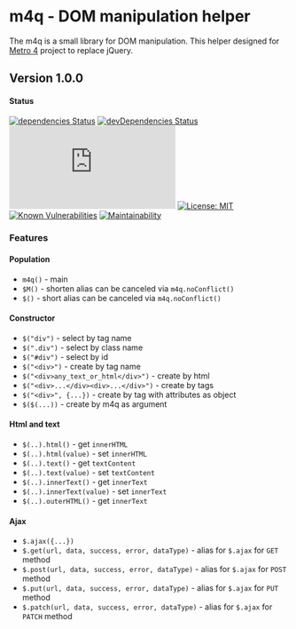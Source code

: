 # m4q - DOM manipulation helper

The m4q is a small library for DOM manipulation. 
This helper designed for [Metro 4](https://metroui.org.ua) project to replace jQuery.
 
## Version 1.0.0 

#### Status
[![dependencies Status](https://david-dm.org/olton/m4q/status.svg)](https://david-dm.org/olton/m4q)
[![devDependencies Status](https://david-dm.org/olton/m4q/dev-status.svg)](https://david-dm.org/olton/m4q?type=dev)
[![JS gzip size](http://img.badgesize.io/olton/m4q/master/build/m4q.min.js?compression=gzip&label=JS+gzip)](https://github.com/olton/m4q/blob/master/build/m4q.min.js)
[![License: MIT](https://img.shields.io/badge/License-MIT-blue.svg?style=flat)](https://github.com/olton/m4q/blob/master/LICENSE)
[![Known Vulnerabilities](https://snyk.io/test/github/olton/m4q/badge.svg?targetFile=package.json)](https://snyk.io/test/github/olton/m4q?targetFile=package.json)
[![Maintainability](https://api.codeclimate.com/v1/badges/4201551c70bc4ee030b5/maintainability)](https://codeclimate.com/github/olton/m4q/maintainability)

### Features

#### Population
- `m4q()` - main
- `$M()` - shorten alias can be canceled via `m4q.noConflict()`
- `$()` - short alias can be canceled via `m4q.noConflict()`

#### Constructor
- `$("div")` - select by tag name
- `$(".div")` - select by class name
- `$("#div")` - select by id
- `$("<div>")` - create by tag name
- `$("<div>any_text_or_html</div>")` - create by html
- `$("<div>...</div><div>...</div>")` - create by tags
- `$("<div>", {...})` - create by tag with attributes as object
- `$($(...))` - create by m4q as argument

#### Html and text
- `$(..).html()` - get `innerHTML`
- `$(..).html(value)` - set `innerHTML`
- `$(..).text()` - get `textContent`
- `$(..).text(value)` - set `textContent`
- `$(..).innerText()` - get `innerText`
- `$(..).innerText(value)` - set `innerText`
- `$(..).outerHTML()` - get `innerText`

#### Ajax
- `$.ajax({...})`
- `$.get(url, data, success, error, dataType)` - alias for `$.ajax` for `GET` method
- `$.post(url, data, success, error, dataType)` - alias for `$.ajax` for `POST` method
- `$.put(url, data, success, error, dataType)` - alias for `$.ajax` for `PUT` method
- `$.patch(url, data, success, error, dataType)` - alias for `$.ajax` for `PATCH` method


